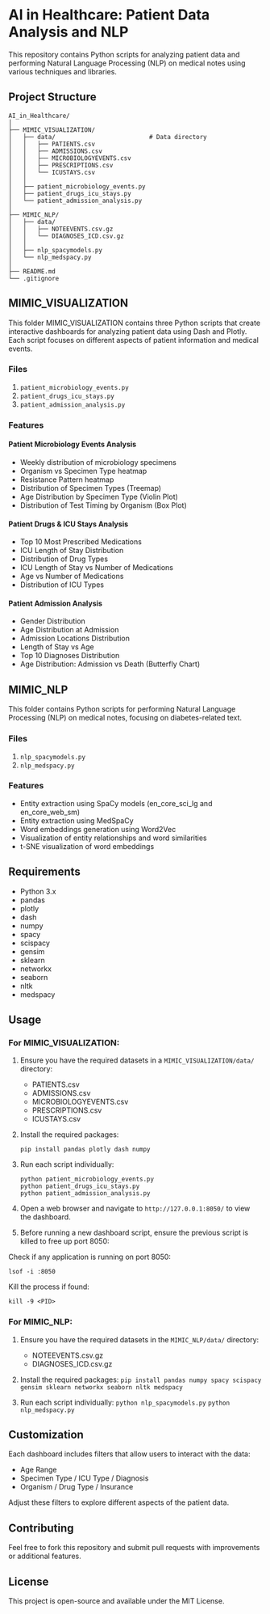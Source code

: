 # AI in Healthcare: Patient Data Analysis and NLP
This repository contains Python scripts for analyzing patient data and performing Natural Language Processing (NLP) on medical notes using various techniques and libraries.

## Project Structure
```
AI_in_Healthcare/
│
├── MIMIC_VISUALIZATION/
│   ├── data/                          # Data directory
│   │   ├── PATIENTS.csv
│   │   ├── ADMISSIONS.csv
│   │   ├── MICROBIOLOGYEVENTS.csv
│   │   ├── PRESCRIPTIONS.csv
│   │   └── ICUSTAYS.csv
│   │                 
│   ├── patient_microbiology_events.py
│   ├── patient_drugs_icu_stays.py
│   └── patient_admission_analysis.py
│
├── MIMIC_NLP/
│   ├── data/
│   │   ├── NOTEEVENTS.csv.gz
│   │   └── DIAGNOSES_ICD.csv.gz
│   │
│   ├── nlp_spacymodels.py
│   └── nlp_medspacy.py
│
├── README.md
└── .gitignore
```

## MIMIC_VISUALIZATION

This folder MIMIC_VISUALIZATION contains three Python scripts that create interactive dashboards for analyzing patient data using Dash and Plotly. Each script focuses on different aspects of patient information and medical events.

### Files

1. `patient_microbiology_events.py`
2. `patient_drugs_icu_stays.py`
3. `patient_admission_analysis.py`

### Features

#### Patient Microbiology Events Analysis

- Weekly distribution of microbiology specimens
- Organism vs Specimen Type heatmap
- Resistance Pattern heatmap
- Distribution of Specimen Types (Treemap)
- Age Distribution by Specimen Type (Violin Plot)
- Distribution of Test Timing by Organism (Box Plot)

#### Patient Drugs & ICU Stays Analysis

- Top 10 Most Prescribed Medications
- ICU Length of Stay Distribution
- Distribution of Drug Types
- ICU Length of Stay vs Number of Medications
- Age vs Number of Medications
- Distribution of ICU Types

#### Patient Admission Analysis

- Gender Distribution
- Age Distribution at Admission
- Admission Locations Distribution
- Length of Stay vs Age
- Top 10 Diagnoses Distribution
- Age Distribution: Admission vs Death (Butterfly Chart)

## MIMIC_NLP
This folder contains Python scripts for performing Natural Language Processing (NLP) on medical notes, focusing on diabetes-related text.

### Files
1. `nlp_spacymodels.py`
2. `nlp_medspacy.py`

### Features
- Entity extraction using SpaCy models (en_core_sci_lg and en_core_web_sm)
- Entity extraction using MedSpaCy
- Word embeddings generation using Word2Vec
- Visualization of entity relationships and word similarities
- t-SNE visualization of word embeddings

## Requirements

- Python 3.x
- pandas
- plotly
- dash
- numpy
- spacy
- scispacy
- gensim
- sklearn
- networkx
- seaborn
- nltk
- medspacy

## Usage

### For MIMIC_VISUALIZATION:
1. Ensure you have the required datasets in a `MIMIC_VISUALIZATION/data/` directory:
   - PATIENTS.csv
   - ADMISSIONS.csv
   - MICROBIOLOGYEVENTS.csv
   - PRESCRIPTIONS.csv
   - ICUSTAYS.csv

2. Install the required packages:
   ```
   pip install pandas plotly dash numpy
   ```

3. Run each script individually:
   ```
   python patient_microbiology_events.py
   python patient_drugs_icu_stays.py
   python patient_admission_analysis.py
   ```

4. Open a web browser and navigate to `http://127.0.0.1:8050/` to view the dashboard.


5. Before running a new dashboard script, ensure the previous script is killed to free up port 8050:

Check if any application is running on port 8050:
```
lsof -i :8050
```

Kill the process if found:
```
kill -9 <PID>
```
### For MIMIC_NLP:
1. Ensure you have the required datasets in the `MIMIC_NLP/data/` directory:
   - NOTEEVENTS.csv.gz
   - DIAGNOSES_ICD.csv.gz

2. Install the required packages:
```pip install pandas numpy spacy scispacy gensim sklearn networkx seaborn nltk medspacy```

3. Run each script individually:
```python nlp_spacymodels.py```
```python nlp_medspacy.py```


## Customization

Each dashboard includes filters that allow users to interact with the data:

- Age Range
- Specimen Type / ICU Type / Diagnosis
- Organism / Drug Type / Insurance

Adjust these filters to explore different aspects of the patient data.


## Contributing

Feel free to fork this repository and submit pull requests with improvements or additional features.

## License

This project is open-source and available under the MIT License.
